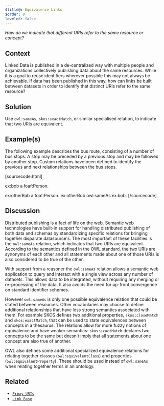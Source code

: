 ```yaml
---
$title@: Equivalence Links
$order: 8
leveled: false
---
```


*How do we indicate that different URIs refer to the same resource or concept?*

## Context

Linked Data is published in a de-centralized way with multiple people and organizations collectively publishing data about the same resources. While it is a goal to reuse identifiers wherever possible this may not always be achievable. If data has been published in this way, how can links be built between datasets in order to identify that distinct URIs refer to the same resource?

## Solution

Use `owl:sameAs`, `skos:exactMatch`, or similar specialised relation, to indicate that two URIs are equivalent.

## Example(s)

The following example describes the bus route, consisting of a number of bus stops. A stop may be preceded by a previous stop and may be followed by another stop. Custom relations have been defined to identify the previous and next relationships between the bus stops.

[sourcecode:html]
<!-- Statement from Data Set 1 -->
ex:bob a foaf:Person.

<!-- Statement from Data Set 2, with equivalence -->
ex:otherBob a foaf:Person.
ex:otherBob owl:sameAs ex:bob.
[/sourcecode]

## Discussion

Distributed publishing is a fact of life on the web. Semantic web technologies have built-in support for handling distributed publishing of both data and schemas by standardizing specific relations for bringing together disparate datasource's. The most important of these facilities is the `owl:sameAs` relation, which indicates that two URIs are equivalent. According to the semantics defined in the OWL standard, the two URIs are synonyms of each other and all statements made about one of those URIs is also considered to be true of the other.

With support from a reasoner the `owl:sameAs` relation allows a semantic web application to query and interact with a single view across any number of datasets. This allows data to be integrated, without requiring any merging or re-processing of the data. It also avoids the need for up-front convergence on standard identifier schemes.

However `owl:sameAs` is only one possible equivalence relation that could be stated between resources. Other vocabularies may choose to define additional relationships that have less strong semantics associated with them. For example SKOS defines two additional properties, `skos:closeMatch` and `skos:exactMatch`, that can be used to state equivalences between concepts in a thesaurus. The relations allow for more fuzzy notions of equivalence and have weaker semantics: `skos:exactMatch` declares two concepts to be the same but doesn't imply that all statements about one concept are also true of another.

OWL also defines some additional specialized equivalence relations for relating together classes (`owl:equivalentClass`) and properties (`owl:equivalentProperty`). These should be used instead of `owl:sameAs` when relating together terms in an ontology.

## Related

- [`Proxy URIs`](../chapter-2/proxy-uris)
- [`Link Base`](../chapter-4/link-base)
